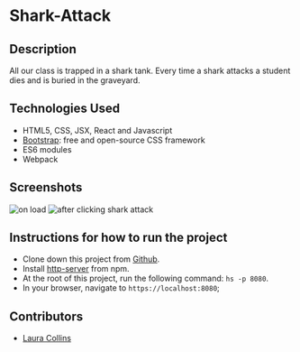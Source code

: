 # Shark-Attack

## Description
All our class is trapped in a shark tank. Every time a shark attacks a student dies and is buried in the graveyard.

## Technologies Used

* HTML5, CSS, JSX, React and Javascript
* [Bootstrap](https://getbootstrap.com/): free and open-source CSS framework
* ES6 modules
* Webpack

## Screenshots
![on load](https://github.com/LaCollins/shark-attack/blob/master/screenshots/1.PNG)
![after clicking shark attack](https://github.com/LaCollins/shark-attack/blob/master/screenshots/2.PNG)


## Instructions for how to run the project

* Clone down this project from [Github](https://github.com/LaCollins/shark-attack).
* Install [http-server](https://www.npmjs.com/package/http-server) from npm.
* At the root of this project, run the following command: `hs -p 8080`.
* In your browser, navigate to `https://localhost:8080`;

## Contributors
* [Laura Collins](https://github.com/LaCollins)
